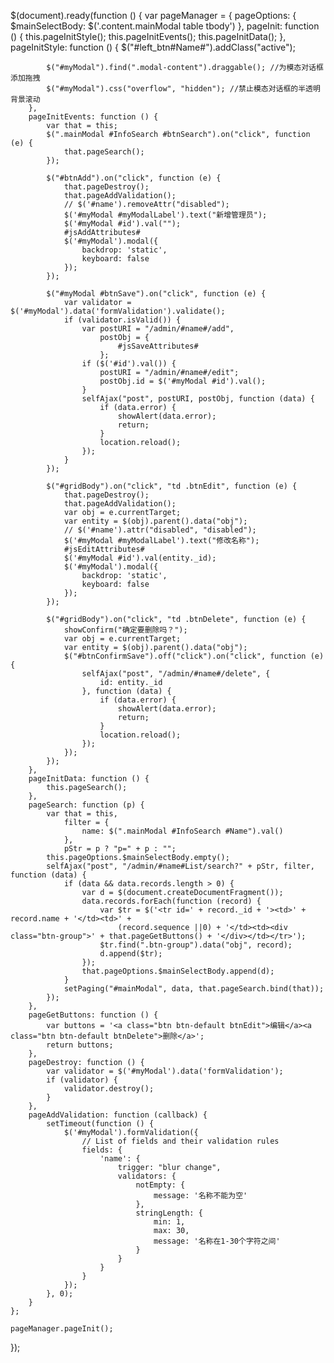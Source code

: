 $(document).ready(function () {
    var pageManager = {
        pageOptions: {
            $mainSelectBody: $('.content.mainModal table tbody')
        },
        pageInit: function () {
            this.pageInitStyle();
            this.pageInitEvents();
            this.pageInitData();
        },
        pageInitStyle: function () {
            $("#left_btn#Name#").addClass("active");

            $("#myModal").find(".modal-content").draggable(); //为模态对话框添加拖拽
            $("#myModal").css("overflow", "hidden"); //禁止模态对话框的半透明背景滚动
        },
        pageInitEvents: function () {
            var that = this;
            $(".mainModal #InfoSearch #btnSearch").on("click", function (e) {
                that.pageSearch();
            });

            $("#btnAdd").on("click", function (e) {
                that.pageDestroy();
                that.pageAddValidation();
                // $('#name').removeAttr("disabled");
                $('#myModal #myModalLabel').text("新增管理员");
                $('#myModal #id').val("");
                #jsAddAttributes#
                $('#myModal').modal({
                    backdrop: 'static',
                    keyboard: false
                });
            });

            $("#myModal #btnSave").on("click", function (e) {
                var validator = $('#myModal').data('formValidation').validate();
                if (validator.isValid()) {
                    var postURI = "/admin/#name#/add",
                        postObj = {
                            #jsSaveAttributes#
                        };
                    if ($('#id').val()) {
                        postURI = "/admin/#name#/edit";
                        postObj.id = $('#myModal #id').val();
                    }
                    selfAjax("post", postURI, postObj, function (data) {
                        if (data.error) {
                            showAlert(data.error);
                            return;
                        }
                        location.reload();
                    });
                }
            });

            $("#gridBody").on("click", "td .btnEdit", function (e) {
                that.pageDestroy();
                that.pageAddValidation();
                var obj = e.currentTarget;
                var entity = $(obj).parent().data("obj");
                // $('#name').attr("disabled", "disabled");
                $('#myModal #myModalLabel').text("修改名称");
                #jsEditAttributes#
                $('#myModal #id').val(entity._id);
                $('#myModal').modal({
                    backdrop: 'static',
                    keyboard: false
                });
            });

            $("#gridBody").on("click", "td .btnDelete", function (e) {
                showConfirm("确定要删除吗？");
                var obj = e.currentTarget;
                var entity = $(obj).parent().data("obj");
                $("#btnConfirmSave").off("click").on("click", function (e) {
                    selfAjax("post", "/admin/#name#/delete", {
                        id: entity._id
                    }, function (data) {
                        if (data.error) {
                            showAlert(data.error);
                            return;
                        }
                        location.reload();
                    });
                });
            });
        },
        pageInitData: function () {
            this.pageSearch();
        },
        pageSearch: function (p) {
            var that = this,
                filter = {
                    name: $(".mainModal #InfoSearch #Name").val()
                },
                pStr = p ? "p=" + p : "";
            this.pageOptions.$mainSelectBody.empty();
            selfAjax("post", "/admin/#name#List/search?" + pStr, filter, function (data) {
                if (data && data.records.length > 0) {
                    var d = $(document.createDocumentFragment());
                    data.records.forEach(function (record) {
                        var $tr = $('<tr id=' + record._id + '><td>' + record.name + '</td><td>' +
                            (record.sequence ||0) + '</td><td><div class="btn-group">' + that.pageGetButtons() + '</div></td></tr>');
                        $tr.find(".btn-group").data("obj", record);
                        d.append($tr);
                    });
                    that.pageOptions.$mainSelectBody.append(d);
                }
                setPaging("#mainModal", data, that.pageSearch.bind(that));
            });
        },
        pageGetButtons: function () {
            var buttons = '<a class="btn btn-default btnEdit">编辑</a><a class="btn btn-default btnDelete">删除</a>';
            return buttons;
        },
        pageDestroy: function () {
            var validator = $('#myModal').data('formValidation');
            if (validator) {
                validator.destroy();
            }
        },
        pageAddValidation: function (callback) {
            setTimeout(function () {
                $('#myModal').formValidation({
                    // List of fields and their validation rules
                    fields: {
                        'name': {
                            trigger: "blur change",
                            validators: {
                                notEmpty: {
                                    message: '名称不能为空'
                                },
                                stringLength: {
                                    min: 1,
                                    max: 30,
                                    message: '名称在1-30个字符之间'
                                }
                            }
                        }
                    }
                });
            }, 0);
        }
    };

    pageManager.pageInit();
});